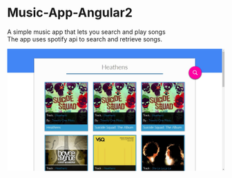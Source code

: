 # Music-App-Angular2
A simple music app that lets you search and play songs
<br>
The app uses spotify api to search and retrieve songs.

![Alt text](/Snapshots/music_app.jpg?raw=true "Music App")
